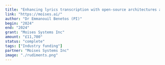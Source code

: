 ```yaml
---
title: "Enhancing lyrics transcription with open-source architectures and fine-tuning techniques"
link: "https://moises.ai/"
author: "Dr Emmanouil Benetos (PI)"
begin: "2024"
end: "2024"
grant: "Moises Systems Inc"
amount: "£11,700"
status: "complete"
tags: ["Industry funding"]
partner: "Moises Systems Inc"
image: "./rudiments.png"
---
```


